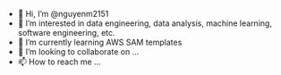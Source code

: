 - 👋 Hi, I’m @nguyenm2151
- 👀 I’m interested in data engineering, data analysis, machine learning, software engineering, etc.
- 🌱 I’m currently learning AWS SAM templates
- 💞️ I’m looking to collaborate on ...
- 📫 How to reach me ...

<!---
nguyenm2151/nguyenm2151 is a ✨ special ✨ repository because its `README.md` (this file) appears on your GitHub profile.
You can click the Preview link to take a look at your changes.
--->
